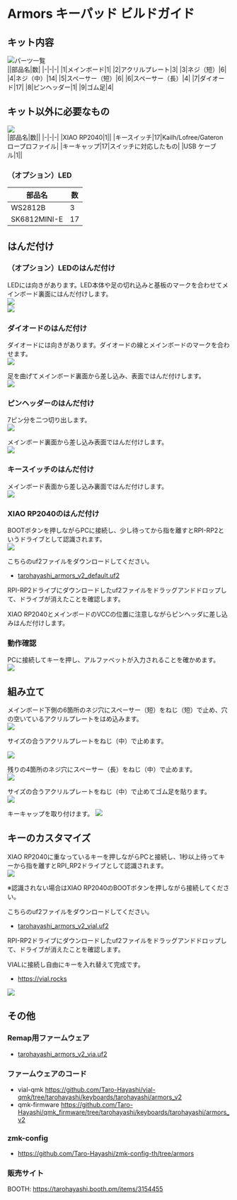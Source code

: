 # Armors キーパッド ビルドガイド

## キット内容
![パーツ一覧](img/1_contents.jpg)  
||部品名|数|
|-|-|-|
|1|メインボード|1|
|2|アクリルプレート|3|
|3|ネジ（短）|6|
|4|ネジ（中）|14|
|5|スペーサー（短）|6|
|6|スペーサー（長）|4|
|7|ダイオード|17|
|8|ピンヘッダー|1|
|9|ゴム足|4|

## キット以外に必要なもの
![](img/2_additional_required.jpg)  
|部品名|数||
|-|-|-|
|XIAO RP2040|1||
|キースイッチ|17|Kailh/Lofree/Gateron ロープロファイル|
|キーキャップ|17|スイッチに対応したもの|
|USB ケーブル|1||

### （オプション）LED
|部品名|数|
|-|-|
|WS2812B|3|
|SK6812MINI-E|17|

## はんだ付け
### （オプション）LEDのはんだ付け
LEDには向きがあります。LED本体や足の切れ込みと基板のマークを合わせてメインボード裏面にはんだ付けします。   
![](img/3_led_direction.jpg)  
![](img/4_led.jpg)  

### ダイオードのはんだ付け
ダイオードには向きがあります。ダイオードの線とメインボードのマークを合わせます。  
![](img/5_diode_direction.jpg)  

足を曲げてメインボード裏面から差し込み、表面ではんだ付けします。  
![](img/6_diode.jpg)  

### ピンヘッダーのはんだ付け
7ピン分を二つ切り出します。  
![](img/7_cut_pinheader.jpg)  

メインボード裏面から差し込み表面ではんだ付けします。  
![](img/8_pinheader.jpg)  

### キースイッチのはんだ付け
メインボード表面から差し込み裏面ではんだ付けします。  
![](img/9_keyswitch.jpg)  

### XIAO RP2040のはんだ付け
BOOTボタンを押しながらPCに接続し、少し待ってから指を離すとRPI-RP2というドライブとして認識されます。  
![](img/10_xiao_boot.jpg)  

こちらのuf2ファイルをダウンロードしてください。  
- [tarohayashi_armors_v2_default.uf2](https://github.com/Taro-Hayashi/Armors-v2/releases/latest/download/tarohayashi_armors_v2_default.uf2)

RPI-RP2ドライブにダウンロードしたuf2ファイルをドラッグアンドドロップして、ドライブが消えたことを確認します。  

XIAO RP2040とメインボードのVCCの位置に注意しながらピンヘッダに差し込みはんだ付けします。 

### 動作確認
PCに接続してキーを押し、アルファベットが入力されることを確かめます。  
![](img/11_test.jpg)  

## 組み立て
メインボード下側の6箇所のネジ穴にスペーサー（短）をねじ（短）で止め、穴の空いているアクリルプレートをはめ込みます。  
![](img/12_case_1.jpg)  

サイズの合うアクリルプレートをねじ（中）で止めます。  

![](img/13_case_2.jpg)  

残りの4箇所のネジ穴にスペーサー（長）をねじ（中）で止めます。  
![](img/14_case_3.jpg)  


サイズの合うアクリルプレートをねじ（中）で止めてゴム足を貼ります。  
![](img/15_case_4.jpg)  

キーキャップを取り付けます。
![](img/16_case_5.jpg)  


## キーのカスタマイズ
XIAO RP2040に重なっているキーを押しながらPCと接続し、1秒以上待ってキーから指を離すとRPI_RP2ドライブとして認識されます。  
![](img/17_bootmagic.jpg)  

※認識されない場合はXIAO RP2040のBOOTボタンを押しながら接続してください。  

こちらのuf2ファイルをダウンロードしてください。
- [tarohayashi_armors_v2_vial.uf2](https://github.com/Taro-Hayashi/Armors-v2/releases/latest/download/tarohayashi_armors_v2_vial.uf2)

RPI-RP2ドライブにダウンロードしたuf2ファイルをドラッグアンドドロップして、ドライブが消えたことを確認します。  

VIALに接続し自由にキーを入れ替えて完成です。 
- https://vial.rocks

![](img/18_vial.jpg)  

## その他
### Remap用ファームウェア
- [tarohayashi_armors_v2_via.uf2](https://github.com/Taro-Hayashi/Armors-v2/releases/latest/download/tarohayashi_armors_v2_via.uf2)

### ファームウェアのコード
- vial-qmk https://github.com/Taro-Hayashi/vial-qmk/tree/tarohayashi/keyboards/tarohayashi/armors_v2
- qmk-firmware https://github.com/Taro-Hayashi/qmk_firmware/tree/tarohayashi/keyboards/tarohayashi/armors_v2


### zmk-config
- https://github.com/Taro-Hayashi/zmk-config-th/tree/armors

### 販売サイト
BOOTH: https://tarohayashi.booth.pm/items/3154455
